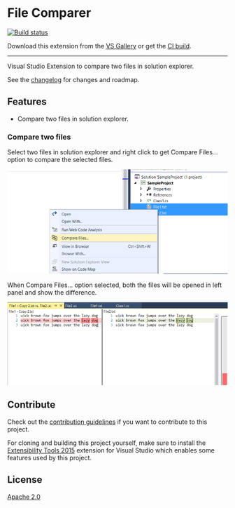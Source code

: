 # File Comparer

[![Build status](https://ci.appveyor.com/api/projects/status/eri80x5w22aqu57s?svg=true)](https://ci.appveyor.com/project/akhilmittal/isolated-shell-application)


<!-- Update the VS Gallery link after you upload the VSIX-->
Download this extension from the [VS Gallery](https://visualstudiogallery.msdn.microsoft.com/[GuidFromGallery])
or get the [CI build](http://vsixgallery.com/extension/58d83af4-8f4c-48c1-85fb-25bfc5717873/).

---------------------------------------

Visual Studio Extension to compare two files in solution explorer.

See the [changelog](CHANGELOG.md) for changes and roadmap.

## Features

- Compare two files in solution explorer.

### Compare two files
Select two files in solution explorer and right click to get Compare Files... option to compare the selected files.

![File](snaps/file.png)

When Compare Files... option selected, both the files will be opened in left panel and show the difference.

![File Diff](snaps/file_diff.png)

## Contribute
Check out the [contribution guidelines](CONTRIBUTING.md)
if you want to contribute to this project.

For cloning and building this project yourself, make sure
to install the
[Extensibility Tools 2015](https://visualstudiogallery.msdn.microsoft.com/ab39a092-1343-46e2-b0f1-6a3f91155aa6)
extension for Visual Studio which enables some features
used by this project.

## License
[Apache 2.0](LICENSE)